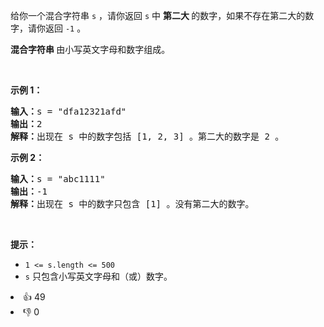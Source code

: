 <p>给你一个混合字符串&nbsp;<code>s</code>&nbsp;，请你返回 <code>s</code>&nbsp;中 <strong>第二大 </strong>的数字，如果不存在第二大的数字，请你返回 <code>-1</code>&nbsp;。</p>

<p><strong>混合字符串 </strong>由小写英文字母和数字组成。</p>

<p>&nbsp;</p>

<p><strong>示例 1：</strong></p>

<pre>
<b>输入：</b>s = "dfa12321afd"
<b>输出：</b>2
<b>解释：</b>出现在 s 中的数字包括 [1, 2, 3] 。第二大的数字是 2 。
</pre>

<p><strong>示例 2：</strong></p>

<pre>
<b>输入：</b>s = "abc1111"
<b>输出：</b>-1
<b>解释：</b>出现在 s 中的数字只包含 [1] 。没有第二大的数字。
</pre>

<p>&nbsp;</p>

<p><strong>提示：</strong></p>

<ul> 
 <li><code>1 &lt;= s.length &lt;= 500</code></li> 
 <li><code>s</code>&nbsp;只包含小写英文字母和（或）数字。</li> 
</ul>

<div><li>👍 49</li><li>👎 0</li></div>